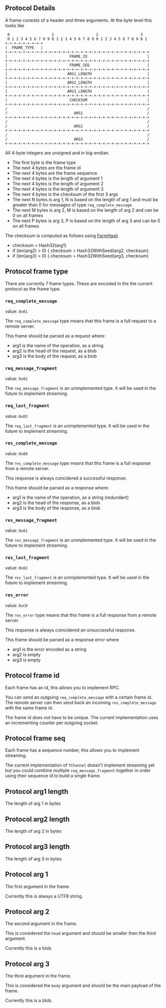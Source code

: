 ## Protocol Details

A frame consists of a header and three arguments. At the byte
    level this looks like

```
 0                   1                   2                   3
 0 1 2 3 4 5 6 7 8 9 0 1 2 3 4 5 6 7 8 9 0 1 2 3 4 5 6 7 8 9 0 1
+-+-+-+-+-+-+-+-+
|  FRAME_TYPE   |
+-+-+-+-+-+-+-+-+-+-+-+-+-+-+-+-+-+-+-+-+-+-+-+-+-+-+-+-+-+-+-+-+
|                            FRAME_ID                           |
+-+-+-+-+-+-+-+-+-+-+-+-+-+-+-+-+-+-+-+-+-+-+-+-+-+-+-+-+-+-+-+-+
|                            FRAME_SEQ                          |
+-+-+-+-+-+-+-+-+-+-+-+-+-+-+-+-+-+-+-+-+-+-+-+-+-+-+-+-+-+-+-+-+
|                           ARG1_LENGTH                         |
+-+-+-+-+-+-+-+-+-+-+-+-+-+-+-+-+-+-+-+-+-+-+-+-+-+-+-+-+-+-+-+-+
|                           ARG2_LENGTH                         |
+-+-+-+-+-+-+-+-+-+-+-+-+-+-+-+-+-+-+-+-+-+-+-+-+-+-+-+-+-+-+-+-+
|                           ARG3_LENGTH                         |
+-+-+-+-+-+-+-+-+-+-+-+-+-+-+-+-+-+-+-+-+-+-+-+-+-+-+-+-+-+-+-+-+
|                            CHECKSUM                           |
+-+-+-+-+-+-+-+-+-+-+-+-+-+-+-+-+-+-+-+-+-+-+-+-+-+-+-+-+-+-+-+-+
/                                                               /
/                              ARG1                             /
+-+-+-+-+-+-+-+-+-+-+-+-+-+-+-+-+-+-+-+-+-+-+-+-+-+-+-+-+-+-+-+-+
/                                                               /
/                              ARG2                             /
+-+-+-+-+-+-+-+-+-+-+-+-+-+-+-+-+-+-+-+-+-+-+-+-+-+-+-+-+-+-+-+-+
/                                                               /
/                              ARG3                             /
+-+-+-+-+-+-+-+-+-+-+-+-+-+-+-+-+-+-+-+-+-+-+-+-+-+-+-+-+-+-+-+-+
```
All 4-byte integers are unsigned and in big-endian.

 - The first byte is the frame type
 - The next 4 bytes are the frame id
 - The next 4 bytes are the frame sequence
 - The next 4 bytes is the length of argument 1
 - The next 4 bytes is the length of argument 2
 - The next 4 bytes is the length of argument 3
 - The next 4 bytes is the checksum of the first 3 args
 - The next N bytes is arg 1, N is based on the length of arg 1 and must be
   greater than 0 for messages of type `req_complete_message`
 - The next M bytes is arg 2, M is based on the length of arg 2 and can be 0
   on all frames
 - The next P bytes is arg 3, P is based on the length of arg 3 and can be 0
   on all frames

The checksum is computed as follows using [FarmHash](https://code.google.com/p/farmhash/source/browse/trunk/src/farmhash.h#86)

 - checksum = Hash32(arg1)
 - if (len(arg2) > 0) { checksum = Hash32WithSeed(arg2, checksum)
 - if (len(arg3) > 0) { checksum = Hash32WithSeed(arg3, checksum)

## Protocol frame type

There are currently 7 frame types. These are encoded in the
    the current protocol as the frame type.

### `req_complete_message`

value: `0x01`

The `req_complete_message` type means that this frame is a full
    request to a remote server.

This frame should be parsed as a request where:

 - arg1 is the name of the operation, as a string
 - arg2 is the head of the request, as a blob
 - arg3 is the body of the request, as a blob

### `req_message_fragment`

value: `0x02`

The `req_message_fragment` is an unimplemented type. It will
    be used in the future to implement streaming.

### `req_last_fragment`

value: `0x03`

The `req_last_fragment` is an unimplemented type. It will
    be used in the future to implement streaming.

### `res_complete_message`

value: `0x80`

The `res_complete_message` type means that this frame is a full
    response from a remote server.

This response is always concidered a successful response.

This frame should be parsed as a response where:

 - arg1 is the name of the operation, as a string (redundant)
 - arg2 is the head of the response, as a blob
 - arg3 is the body of the response, as a blob

### `res_message_fragment`

value: `0x81`

The `res_message_fragment` is an unimplemented type. It will
    be used in the future to implement streaming.

### `res_last_fragment`

value: `0x82`

The `res_last_fragment` is an unimplemented type. It will
    be used in the future to implement streaming.

### `res_error`

value: `0xC0`

The `res_error` type means that this frame is a full response
    from a remote server.

This response is always coincidered an unsuccessful response.

This frame should be parsed as a response error where

 - arg1 is the error encoded as a string
 - arg2 is empty
 - arg3 is empty

## Protocol frame id

Each frame has an id, this allows you to implement RPC.

You can send an outgoing `req_complete_message` with a certain
    frame id. The remote server can then send back an incoming
    `res_complete_message` with the same frame id.

The frame id does not have to be unique. The current
    implementation uses an incrementing counter per outgoing
    socket.

## Protocol frame seq

Each frame has a sequence number, this allows you to implement
    streaming.

The current implementation of `TChannel` doesn't implement
    streaming yet but you could combine multiple
    `req_message_fragment` together in order using their
    sequence id to build a single frame.

## Protocol arg1 length

The length of arg 1 in bytes

## Protocol arg2 length

The length of arg 2 in bytes

## Protocol arg3 length

The length of arg 3 in bytes

## Protocol arg 1

The first argument in the frame.

Currently this is always a UTF8 string.

## Protocol arg 2

The second argument in the frame.

This is considered the `head` argument and should be smaller
    then the third argument.

Currently this is a blob.

## Protocol arg 3

The third argument in the frame.

This is considered the `body` argument and should be the main
    payload of the frame.

Currently this is a blob.

